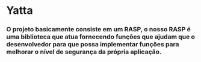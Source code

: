 # Yatta
### O projeto basicamente consiste em um RASP, o nosso RASP é uma biblioteca que atua fornecendo funções que ajudam que o desenvolvedor para que possa implementar funções para melhorar o nível de segurança da própria aplicação.

